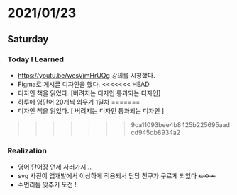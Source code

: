 # 2021/01/23

## Saturday

### Today I Learned

* https://youtu.be/wcsVjmHrUQg 강의를 시청했다.
* Figma로 게시글 디자인을 했다.
<<<<<<< HEAD
* 디자인 책을 읽었다. [버려지는 디자인 통과되는 디자인]
* 하루에 영단어 20개씩 외우기 1일차
=======
* 디자인 책을 읽었다. [ 버려지는 디자인 통과되는 디자인 ]
>>>>>>> 9ca11093bee4b8425b225695aadcd945db8934a2

### Realization

* 영어 단어장 언제 사러가지...
* svg 사진이 앱개발에서 이상하게 적용되서 담당 친구가 구르게 되었다 ~~ㄴㅇㅅ~~
* 수면리듬 맞추기 도전 !
